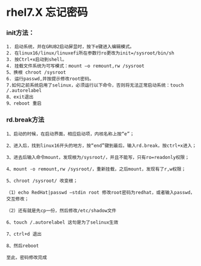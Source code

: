 # rhel7.X 忘记密码

### init方法：

	1. 启动系统，并在GRUB2启动屏显时，按下e键进入编辑模式。
	2. 在linux16/linux/linuxefi所在参数行ro更改为init=/sysroot/bin/sh
	3. 按Ctrl+x启动到shell。
	4. 挂载文件系统为可写模式：mount –o remount,rw /sysroot
	5、换根 chroot /sysroot
	6. 运行passwd,并按提示修改root密码。
	7.如何之前系统启用了selinux，必须运行以下命令，否则将无法正常启动系统：touch /.autorelabel
	8、exit退出
	9、reboot 重启

### rd.break方法

	1、启动的时候，在启动界面，相应启动项，内核名称上按“e”；
	
	2、进入后，找到linux16开头的地方，按“end”键到最后，输入rd.break，按ctrl+x进入；
	
	3、进去后输入命令mount，发现根为/sysroot/，并且不能写，只有ro=readonly权限；
	
	4、mount -o remount,rw /sysroot/，重新挂载，之后mount，发现有了r,w权限；
	
	5、chroot /sysroot/ 改变根；
	
	（1）echo RedHat|passwd –stdin root 修改root密码为redhat，或者输入passwd，交互修改；
	
	（2）还有就是先cp一份，然后修改/etc/shadow文件
	
	6、touch /.autorelabel 这句是为了selinux生效
	
	7、ctrl+d 退出
	
	8、然后reboot
	
	至此，密码修改完成
